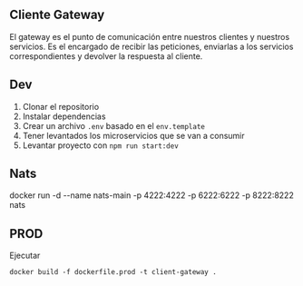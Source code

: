 ## Cliente Gateway
El gateway es el punto de comunicación entre nuestros clientes y nuestros servicios. Es el encargado de recibir las peticiones, enviarlas a los servicios correspondientes y devolver la respuesta al cliente.


## Dev

1. Clonar el repositorio
2. Instalar dependencias
3. Crear un archivo `.env` basado en el `env.template`
4. Tener levantados los microservicios que se van a consumir
5. Levantar proyecto con `npm run start:dev`


## Nats
docker run -d --name nats-main -p 4222:4222 -p 6222:6222 -p 8222:8222 nats

## PROD
Ejecutar
```
docker build -f dockerfile.prod -t client-gateway .
```